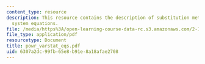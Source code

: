 ```yaml
---
content_type: resource
description: This resource contains the description of substitution methods for deriving
  system equations.
file: /media/https%3A/open-learning-course-data-rc.s3.amazonaws.com/2-141-modeling-and-simulation-of-dynamic-systems-fall-2006/6307a2dc99fb65e8b91e8a18afae2708_powr_varstat_eqs.pdf
file_type: application/pdf
resourcetype: Document
title: powr_varstat_eqs.pdf
uid: 6307a2dc-99fb-65e8-b91e-8a18afae2708
---
```

